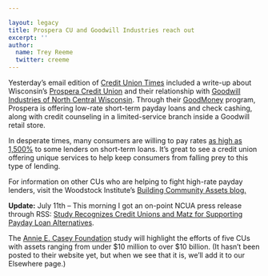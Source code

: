 ```yaml
---

layout: legacy
title: Prospera CU and Goodwill Industries reach out
excerpt: ''
author:
  name: Trey Reeme
  twitter: creeme
---
```


<p>Yesterday&#8217;s email edition of <a href='http://www.cutimes.com'>Credit Union Times</a> included a write-up about Wisconsin&#8217;s <a href='http://www.myprospera.com'>Prospera Credit Union</a> and their relationship with <a href='http://www.goodwillncw.org/'>Goodwill Industries of North Central Wisconsin</a>.  Through their <a href='http://www.goodwillncw.org/goodmoneyribbon.htm'>GoodMoney</a> program, Prospera is offering low-rate short-term payday loans and check cashing, along with credit counseling in a limited-service branch inside a Goodwill retail store.</p>
<p>In desperate times, many consumers are willing to pay rates <a href='http://woodstockinst.org/blog/?q=node/44'>as high as 1,500%</a> to some lenders on short-term loans.  It&#8217;s great to see a credit union offering unique services to help keep consumers from falling prey to this type of lending.</p>
<p>For information on other CUs who are helping to fight high-rate payday lenders, visit the Woodstock Institute&#8217;s <a href='http://woodstockinst.org/blog/'>Building Community Assets blog.</a></p>
<p><strong>Update:</strong> July 11th &#8211; This morning I got an on-point <span class='caps'><span class="caps">NCUA</span></span> press release through <span class='caps'><span class="caps">RSS</span></span>: <a href='http://www.ncua.gov/news/press_releases/2005/NR05-0709.htm'>Study Recognizes Credit Unions and Matz for Supporting Payday Loan Alternatives</a>.</p>
<p>The <a href='http://www.aecf.org'>Annie E. Casey Foundation</a> study will highlight the efforts of five CUs with assets ranging from under $10 million to over $10 billion.  (It hasn&#8217;t been posted to their website yet, but when we see that it is, we&#8217;ll add it to our Elsewhere page.)</p>